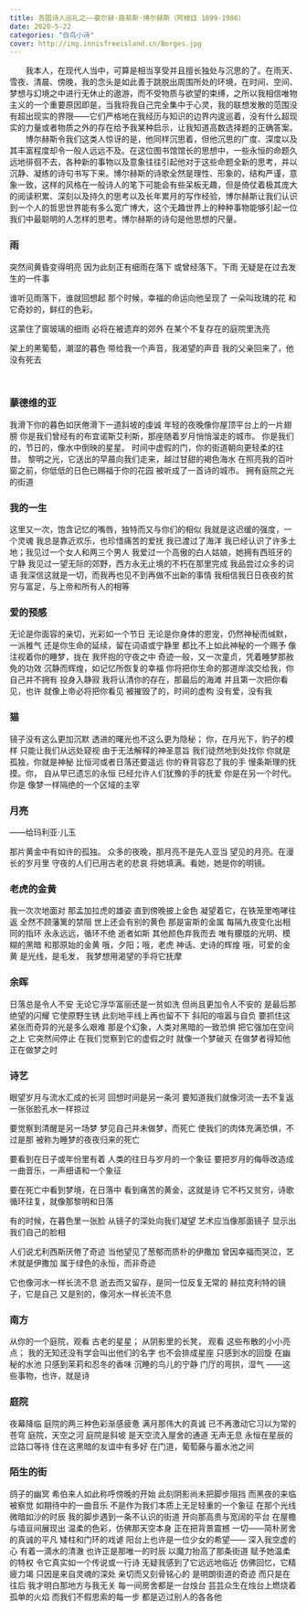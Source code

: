 ```yaml
---
title: 各国诗人巡礼之——豪尔赫·路易斯·博尔赫斯（阿根廷 1899-1986） 
date: 2020-5-22 
categories: "白鸟小诗"
cover: http://img.innisfreeisland.cn/Borges.jpg
---
```


&#8194;&#8194;&#8194;&#8194;我本人，在现代人当中，可算是相当享受并且擅长独处与沉思的了。在雨天、雪夜、清晨、傍晚，我的念头是如此善于跳脱出周围所处的环境，在时间、空间、梦想与幻境之中进行无休止的遨游，而不受物质与欲望的束缚，之所以我相信唯物主义的一个重要原因即是，当我将我自己完全集中于心灵，我的联想发散的范围没有超出现实的界限——它们严格地在我经历与知识的边界内逡巡着，没有什么超现实的力量或者物质之外的存在给予我某种启示，让我知道高数选择题的正确答案。
&#8194;&#8194;&#8194;&#8194;博尔赫斯令我们这类人惊讶的是，他同样沉思着，但他沉思的广度、深度以及其丰富程度却令一般人远远不及。在这位图书馆馆长的思想中，一些永恒的命题久远地徘徊不去，各种新的事物以及意象往往引起他对于这些命题全新的思考，并以沉静、凝练的诗句书写下来。博尔赫斯的诗歌全然是理性、形象的，结构严谨，意象一致，这样的风格在一般诗人的笔下可能会有些呆板无趣，但是倚仗着极其庞大的阅读积累、深刻以及持久的思考以及长年累月的写作经验，博尔赫斯让我们认识到一个人的哲思世界能有多么宽广博大，这个无趣世界上的种种事物能够引起一位我们中最聪明的人怎样的思考。博尔赫斯的诗句是他思想的尺量。
&#8194;&#8194;&#8194;&#8194;

### 雨

突然间黄昏变得明亮
因为此刻正有细雨在落下
或曾经落下。下雨
无疑是在过去发生的一件事

谁听见雨落下，谁就回想起
那个时候，幸福的命运向他呈现了
一朵叫玫瑰的花
和它奇妙的，鲜红的色彩。

这蒙住了窗玻璃的细雨
必将在被遗弃的郊外
在某个不复存在的庭院里洗亮

架上的黑葡萄，潮湿的暮色
带给我一个声音，我渴望的声音
我的父亲回来了，他没有死去

&#8194;&#8194;&#8194;&#8194; 
### 蒙德维的亚

我滑下你的暮色如厌倦滑下一道斜坡的虔诚
年轻的夜晚像你屋顶平台上的一片翅膀
你是我们曾经有的布宜诺斯艾利斯，那座随着岁月悄悄溜走的城市。
你是我们的，节日的，像水中倒映的星星。
时间中虚假的门，你的街道朝向更轻柔的往昔。
黎明之光，它送出的早晨向我们走来，越过甘甜的褐色海水
在照亮我的百叶窗之前，你低低的日色已赐福于你的花园
被听成了一首诗的城市。
拥有庭院之光的街道

### 我的一生

这里又一次，饱含记忆的嘴唇，独特而又与你们的相似
我就是这迟缓的强度，一个灵魂
我总是靠近欢乐，也珍惜痛苦的爱抚
我已渡过了海洋
我已经认识了许多土地；我见过一个女人和两三个男人
我爱过一个高傲的白人姑娘，她拥有西班牙的宁静
我见过一望无际的郊野，西方永无止境的不朽在那里完成
我品尝过众多的词语
我深信这就是一切，而我再也见不到再做不出新的事情
我相信我日日夜夜的贫穷与富足，与上帝和所有人的相等

### 爱的预感

无论是你面容的亲切，光彩如一个节日
无论是你身体的恩宠，仍然神秘而缄默，一派稚气
还是你生命的延续，留在词语或宁静里
都比不上如此神秘的一个赐予
像注视着你的睡梦，拢在
我怀抱的守夜之中
奇迹一般，又一次童贞，凭着睡梦那赦免的功效
沉静而辉煌，如记忆所恢复的幸福
你将把你生命的那道岸滨交给我，你自己并不拥有
投身入静寂
我将认清你的存在，那最后的海滩
并且第一次把你看见，也许
就像上帝必将把你看见
被摧毁了的，时间的虚构
没有爱，没有我

### 猫

镜子没有这么更加沉默
透进的曙光也不这么更为隐秘；
你，在月光下，豹子的模样
只能让我们从远处窥视
由于无法解释的神圣意旨
我们徒然地到处找你
你就是孤独，你就是神秘
比恒河或者日落还要遥远
你的脊背容忍了我的手
慢条斯理的抚摸。你，
自从早已遗忘的永恒
已经允许人们犹豫的手的抚爱
你是在另一个时代。你是
像梦一样隔绝的一个区域的主宰

### 月亮
——给玛利亚·儿玉

那片黄金中有如许的孤独。
众多的夜晚，那月亮不是先人亚当
望见的月亮。在漫长的岁月里
守夜的人们已用古老的悲哀
将她填满。看她，她是你的明镜。

### 老虎的金黄

我一次次地面对
那孟加拉虎的雄姿
直到傍晚披上金色
凝望着它，在铁笼里咆哮往返
全然不顾藩篱的禁阻
世上还会有别的黄色
那是宙斯的金属
每隔九夜变化出相同的指环
永永远远，循环不绝
逝者如斯
其他颜色弃我而去
唯有朦胧的光明、模糊的黑暗
和那原始的金黄
哦，夕阳；哦，老虎
神话、史诗的辉煌
哦，可爱的金黄
是光线，是毛发，
我梦想用渴望的手将它抚摩

### 余晖

日落总是令人不安
无论它浮华富丽还是一贫如洗
但尚且更加令人不安的
是最后那绝望的闪耀
它使原野生锈
此刻地平线上再也留不下
斜阳的喧嚣与自负
要抓住这紧张而奇异的光是多么艰难
那是个幻象，人类对黑暗的一致恐惧
把它强加在空间之上
它突然间停止
在我们觉察到它的虚假之时
就像一个梦破灭
在做梦者得知他正在做梦之时

### 诗艺

眼望岁月与流水汇成的长河
回想时间是另一条河
要知道我们就像河流一去不复返
一张张脸孔水一样掠过

要觉察到清醒是另一场梦
梦见自己并未做梦，而死亡
使我们的肉体充满恐惧，不过是那
被称为睡梦的夜夜归来的死亡

要看到在日子或年份里有着
人类的往日与岁月的一个象征
要把岁月的侮辱改造成
一曲音乐，一声细语和一个象征

要在死亡中看到梦境，在日落中
看到痛苦的黄金，这就是诗
它不朽又贫穷，诗歌
循环往复，就像那黎明和日落

有的时候，在暮色里一张脸
从镜子的深处向我们凝望
艺术应当像那面镜子
显示出我们自己的脸相

人们说尤利西斯厌倦了奇迹
当他望见了葱郁而质朴的伊撒加
曾因幸福而哭泣，艺术就是伊撒加
属于绿色的永恒，而非奇迹

它也像河水一样长流不息
逝去而又留存，是同一位反复无常的
赫拉克利特的镜子，它是自己
又是别的，像河水一样长流不息

### 南方

从你的一个庭院，观看
古老的星星；
从阴影里的长凳，
观看
这些布散的小小亮点；
我的无知还没有学会叫出他们的名字
也不会排成星座
只感到水的回旋
在幽秘的水池
只感到茉莉和忍冬的香味
沉睡的鸟儿的宁静
门厅的弯拱，湿气
——这些事物，也许，就是诗

### 庭院

夜幕降临
庭院的两三种色彩渐感疲惫
满月那伟大的真诚
已不再激动它习以为常的苍穹
庭院，天空之河
庭院是斜坡
是天空流入屋舍的通道
无声无息
永恒在星辰的岔路口等待
住在这黑暗的友谊中有多好
在门道，葡萄藤与蓄水池之间

### 陌生的街

鸽子的幽冥
希伯来人如此称呼傍晚的开始
此刻阴影尚未把脚步阻挡
而黑夜的来临被察觉
如期待中的一曲音乐
不是作为我们本质上无足轻重的一个象征
在那个光线微暗如沙的时辰
我的脚步遇到一条不认识的街道
开向那高贵与宽阔的平台
在屋檐与墙亘间展现出
温柔的色彩，仿佛那天空本身
正在把背景震撼
一切——简朴房舍的真诚的平凡
矮柱和门环的戏谑
阳台上也许是一位少女的希望——
深入我空虚的心
有着一滴水的清澈
也许正是那唯一的时辰
以魔力抬高了那条街道
赋予她温柔的特权
令它真实如一个传说或一行诗
无疑我感到了它远远地临近
仿佛回忆，它精疲力竭
只因是来自灵魂的深处
亲切而又刻骨铭心的
是明朗街道的奇迹
而只是在往后
我才明白那地方与我无关
每一间房舍都是一台烛台
芸芸众生在烛台上燃烧着孤单的火焰
而我们不假思索的每一步
都是迈过别人的各各他